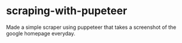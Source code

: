 # scraping-with-pupeteer
Made a simple scraper using puppeteer that takes a screenshot of the google homepage everyday.
